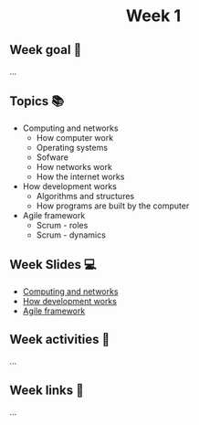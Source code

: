 <h1 align="center">Week 1</h1>

## Week goal 🏁
<p>...</p>

## Topics 📚
* Computing and networks
  - How computer work
  - Operating systems
  - Sofware
  - How networks work
  - How the internet works
* How development works
  - Algorithms and structures
  - How programs are built by the computer
* Agile framework
  - Scrum - roles
  - Scrum - dynamics

## Week Slides 💻
* [Computing and networks]()
* [How development works]()
* [Agile framework]()

## Week activities 🎉
<p>...</p>

## Week links 🔗
...